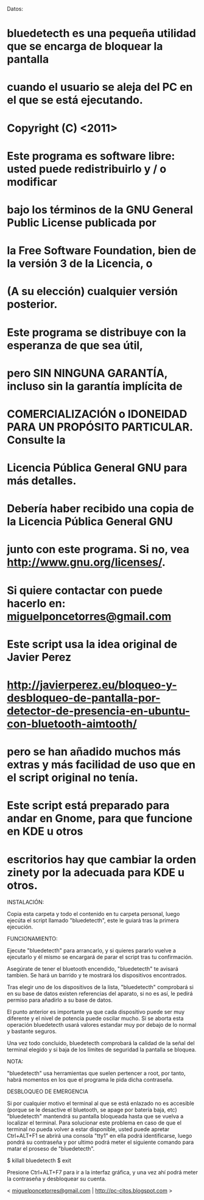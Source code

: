 
Datos:

#    bluedetecth es una pequeña utilidad que se encarga de bloquear la pantalla
#    cuando el usuario se aleja del PC en el que se está ejecutando.
#    Copyright (C) <2011> <Miguel Ponce Torres>
#
#    Este programa es software libre: usted puede redistribuirlo y / o modificar
#    bajo los términos de la GNU General Public License publicada por
#    la Free Software Foundation, bien de la versión 3 de la Licencia, o
#    (A su elección) cualquier versión posterior.
#
#    Este programa se distribuye con la esperanza de que sea útil,
#    pero SIN NINGUNA GARANTÍA, incluso sin la garantía implícita de
#    COMERCIALIZACIÓN o IDONEIDAD PARA UN PROPÓSITO PARTICULAR. Consulte la
#    Licencia Pública General GNU para más detalles.
#
#    Debería haber recibido una copia de la Licencia Pública General GNU
#    junto con este programa. Si no, vea <http://www.gnu.org/licenses/>.
#
#    Si quiere contactar con <Miguel Ponce Torres> puede hacerlo en: miguelponcetorres@gmail.com
#
#    Este script usa la idea original de Javier Perez
#    <http://javierperez.eu/bloqueo-y-desbloqueo-de-pantalla-por-detector-de-presencia-en-ubuntu-con-bluetooth-aimtooth/>
#    pero se han añadido muchos más extras y más facilidad de uso que en el script original no tenía.

#    Este script está preparado para andar en Gnome, para que funcione en KDE u otros
#    escritorios hay que cambiar la orden zinety por la adecuada para KDE u otros.



INSTALACIÓN:

Copia esta carpeta y todo el contenido en tu carpeta personal, luego ejecúta el script llamado "bluedetecth", este le guiará tras la primera ejecución.



FUNCIONAMIENTO:

Ejecute "bluedetecth" para arrancarlo, y si quieres pararlo vuelve a ejecutarlo y él mismo se encargará de parar el script tras tu confirmación.

Asegúrate de tener el bluetooth encendido, "bluedetecth" te avisará tambien.
Se hará un barrido y te mostrará los dispositivos encontrados.

Tras elegir uno de los dispositivos de la lista, "bluedetecth" comprobará si en su base de datos existen referencias del aparato, si no es así, le pedirá permiso para añadirlo a su base de datos.

El punto anterior es importante ya que cada dispositivo puede ser muy diferente y el nivel de potencia puede oscilar mucho.
Si se aborta esta operación bluedetecth usará valores estandar muy por debajo de lo normal y bastante seguros.

Una vez todo concluido, bluedetecth comprobará la calidad de la señal del terminal elegido y si baja de los límites de seguridad la pantalla se bloquea.


NOTA:

"bluedetecth" usa herramientas que suelen pertencer a root, por tanto, habrá momentos en los que el programa le pida dicha contraseña.


DESBLOQUEO DE EMERGENCIA

Si por cualquier motivo el terminal al que se está enlazado no es accesible (porque se le desactive el bluetooth, se apage por batería baja, etc) "bluedetecth"
mantendrá su pantalla bloqueada hasta que se vuelva a localizar el terminal.
Para solucionar este problema en caso de que el terminal no pueda volver a estar disponible, usted puede apretar Ctrl+ALT+F1 se abrirá una consola "tty1" en ella
podrá identificarse, luego pondrá su contraseña y por ultimo podrá meter el siguiente comando para matar el proseso de "bluedetecth".

$ killall bluedetecth
$ exit

Presione Ctrl+ALT+F7 para ir a la interfaz gráfica, y una vez ahí podrá meter la contraseña y desbloquear su cuenta.


< miguelponcetorres@gmail.com | http://pc-citos.blogspot.com >
